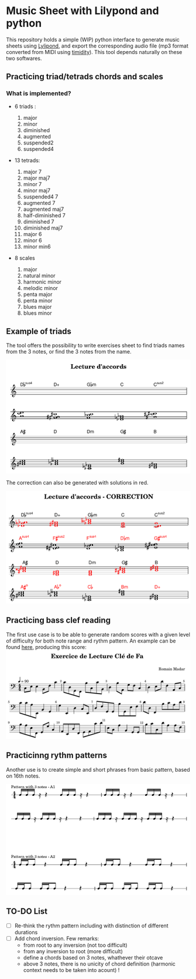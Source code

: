 # Music Sheet with Lilypond and python

This repository holds a simple (WIP) python interface to generate music sheets using [Lylipond](http://lilypond.org/),
and export the corresponding audio file (mp3 format converted from MIDI using [timidity](https://launchpad.net/ubuntu/hirsute/+package/timidity)). This tool depends naturally on these two softwares.

## Practicing triad/tetrads chords and scales 

### What is implemented?

- 6 triads :
   1. major
   1. minor
   1. diminished
   1. augmented
   1. suspended2
   1. suspended4

- 13 tetrads:
  1. major 7
  2. major maj7
  3. minor 7
  4. minor maj7
  5. suspended4 7
  6. augmented 7
  8. augmented maj7
  9. half-diminished 7
  9. diminished 7
  10. diminished maj7
  11. major 6
  12. minor 6
  13. minor min6

- 8 scales
  1. major
  2. natural minor
  3. harmonic minor
  4. melodic minor
  5. penta major
  6. penta minor
  7. blues major
  8. blues minor

## Example of triads

The tool offers the possibility to write exercises sheet to find triads names from the 3 notes, or find the 3 notes from the name.

![image](harmony/chords_examples.png)

The correction can also be generated with solutions in red.

![image](harmony/chords_correction_example.png)

## Practicing bass clef reading

The first use case is to be able to generate random scores with a given level of difficulty for both note range and rythm pattern.
An example can be found [here](exercise-reading/example_random_score.py), producing this score:
![image](reading-bass/example.jpg)

## Practicinng rythm patterns

Another use is to create simple and short phrases from basic pattern, based on 16th notes.

![image](reading-rythm/eg.png)

## TO-DO List

 - [ ] Re-think the rythm pattern including with distinction of different durations
 - [ ] Add chord inversion. Few remarks:
    + from root to any inversion (not too difficult)
    + from any inversion to root (more difficult)
    + define a chords based on 3 notes, whathever their otcave
    + above 3 notes, there is no unicity of chord definition (harmonic context needs to be taken into acount) !

